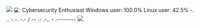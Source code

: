 
<img src="https://user-images.githubusercontent.com/73097560/115834477-dbab4500-a447-11eb-908a-139a6edaec5c.gif">
💻:
Cybersecurity Enthusiast
Windows user: 100.0%
Linux user: 42.5%
-. .. -.-. -.- / -- .- .-.. - .--------
<img src="https://user-images.githubusercontent.com/73097560/115834477-dbab4500-a447-11eb-908a-139a6edaec5c.gif">

